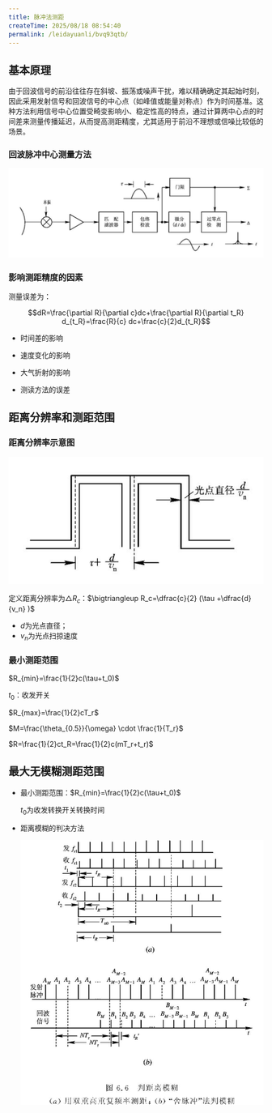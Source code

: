 ```yaml
---
title: 脉冲法测距
createTime: 2025/08/18 08:54:40
permalink: /leidayuanli/bvq93qtb/
---
```

## **基本原理**

由于回波信号的前沿往往存在斜坡、振荡或噪声干扰，难以精确确定其起始时刻，因此采用发射信号和回波信号的中心点（如峰值或能量对称点）作为时间基准。这种方法利用信号中心位置受畸变影响小、稳定性高的特点，通过计算两中心点的时间差来测量传播延迟，从而提高测距精度，尤其适用于前沿不理想或信噪比较低的场景。

### **回波脉冲中心测量方法**

![alt text](picture/中心法测距.jpg)

### **影响测距精度的因素**

测量误差为：

$$dR=\frac{\partial R}{\partial c}dc+\frac{\partial R}{\partial t_R}  d_{t_R}=\frac{R}{c} dc+\frac{c}{2}d_{t_R}$$

* 时间差的影响

* 速度变化的影响

* 大气折射的影响

* 测读方法的误差

## **距离分辨率和测距范围**

### **距离分辨率示意图**

![距离分辨率示意图](picture/距离分辨率.jpg)

定义距离分辨率为$\bigtriangleup R_c$：$\bigtriangleup R_c=\dfrac{c}{2} (\tau +\dfrac{d}{v_n} )$

* $d$为光点直径；
* $v_n$为光点扫掠速度

### **最小测距范围**
$R_{min}=\frac{1}{2}c(\tau+t_0)$

$t_0$：收发开关

$R_{max}=\frac{1}{2}cT_r$

$M=\frac{\theta_{0.5}}{\omega} \cdot \frac{1}{T_r}$

$R=\frac{1}{2}ct_R=\frac{1}{2}c(mT_r+t_r)$

## **最大无模糊测距范围**

* 最小测距范围：$R_{min}=\frac{1}{2}c(\tau+t_0)$

    $t_0$为收发转换开关转换时间

* 距离模糊的判决方法

    ![解模糊](picture/解模糊.jpg)